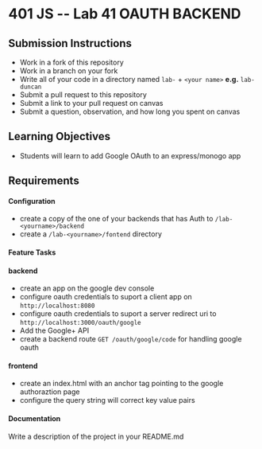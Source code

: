 401 JS --  Lab 41 OAUTH BACKEND
===

## Submission Instructions
  * Work in a fork of this repository
  * Work in a branch on your fork
  * Write all of your code in a directory named `lab-` + `<your name>` **e.g.** `lab-duncan`
  * Submit a pull request to this repository
  * Submit a link to your pull request on canvas
  * Submit a question, observation, and how long you spent on canvas  
  
## Learning Objectives  
* Students will learn to add Google OAuth to an express/monogo app

## Requirements  
#### Configuration  
* create a copy of the one of your backends that has Auth to `/lab-<yourname>/backend`
* create a `/lab-<yourname>/fontend` directory

#### Feature Tasks  
#### backend
* create an app on the google dev console
 * configure oauth credentials to suport a client app on `http://localhost:8080`
 * configure oauth credentials to suport a server redirect uri  to `http://localhost:3000/oauth/google`
 * Add the Google+ API
* create a backend route `GET /oauth/google/code` for handling google oauth 

#### frontend 
* create an index.html with an anchor tag pointing to the google authoraztion page 
 * configure the query string will correct key value pairs

####  Documentation  
Write a description of the project in your README.md
